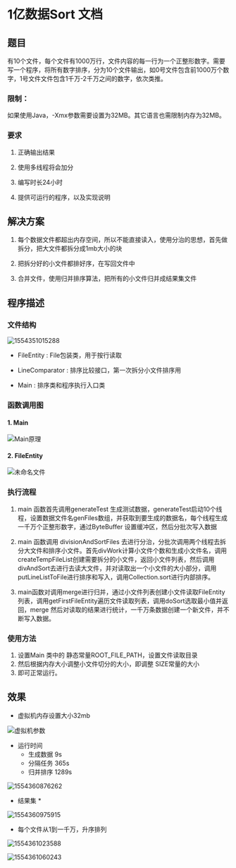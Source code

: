 #  1亿数据Sort 文档

## 题目

有10个文件，每个文件有1000万行，文件内容的每一行为一个正整形数字。需要写一个程序，将所有数字排序，分为10个文件输出，如0号文件包含前1000万个数字，1号文件文件包含1千万-2千万之间的数字，依次类推。

### 限制：

如果使用Java，-Xmx参数需要设置为32MB。其它语言也需限制内存为32MB。

### 要求

1. 正确输出结果

2. 使用多线程将会加分

3. 编写时长24小时

4. 提供可运行的程序，以及实现说明


## 解决方案

1. 每个数据文件都超出内存空间，所以不能直接读入，使用分治的思想，首先做拆分，把大文件都拆分成1mb大小的块

2. 把拆分好的小文件都排好序，在写回文件中

3. 合并文件，使用归并排序算法，把所有的小文件归并成结果集文件



## 程序描述 

### 文件结构

![1554351015288](./img/1554351015288.png)



* FileEntity : File包装类，用于按行读取

* LineComparator :  排序比较接口，第一次拆分小文件排序用

* Main : 排序类和程序执行入口类

### 函数调用图

#### 1. Main

![Main原理](./img/Main原理.jpg)

#### 2. FileEntity

![未命名文件](./img/未命名文件.jpg)

### 执行流程

1. main 函数首先调用generateTest 生成测试数据，generateTest启动10个线程，设置数据文件名genFiles数组，并获取到要生成的数据名，每个线程生成一千万个正整形数字，通过ByteBuffer 设置缓冲区，然后分批次写入数据
2. main 函数调用 divisionAndSortFiles 去进行分治，分批次调用两个线程去拆分大文件和排序小文件。首先divWork计算小文件个数和生成小文件名，调用createTempFileList创建需要拆分的小文件，返回小文件列表，然后调用divAndSort去进行去读大文件，并对读取出一个小文件的大小部分，调用putLineListToFile进行排序和写入，调用Collection.sort进行内部排序。

3. main函数对调用merge进行归并，通过小文件列表创建小文件读取FileEntity 列表，调用getFirstFileEntity遍历文件读取列表，调用doSort选取最小值并返回，merge 然后对读取的结果进行统计，一千万条数据创建一个新文件，并不断写入数据。

### 使用方法

1. 设置Main 类中的 静态常量ROOT_FILE_PATH，设置文件读取目录
2. 然后根据内存大小调整小文件切分的大小，即调整 SIZE常量的大小
3. 即可正常运行。

## 效果

* 虚拟机内存设置大小32mb

![虚拟机参数](./img/虚拟机参数.png)

* 运行时间
  * 生成数据 9s
  * 分隔任务 365s
  * 归并排序 1289s

![1554360876262](./img/1554360876262.png)

* 结果集
  * 

![1554360975915](./img/1554360975915.png)

* 每个文件从1到一千万，升序排列	

![1554361023588](./img/1554361023588.png)

![1554361060243](./img/1554361060243.png)
